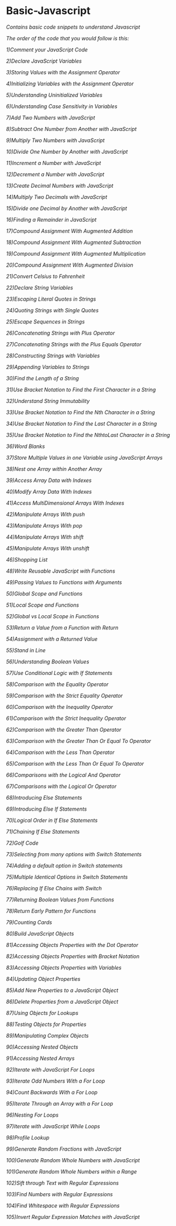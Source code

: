 # Basic-Javascript
*Contains basic code snippets to understand Javascript*

*The order of the code that you would follow is this:*

*1)Comment your JavaScript Code*

*2)Declare JavaScript Variables*

*3)Storing Values with the Assignment Operator*

*4)Initializing Variables with the Assignment Operator*

*5)Understanding Uninitialized Variables*

*6)Understanding Case Sensitivity in Variables*

*7)Add Two Numbers with JavaScript*

*8)Subtract One Number from Another with JavaScript*

*9)Multiply Two Numbers with JavaScript*

*10)Divide One Number by Another with JavaScript*

*11)Increment a Number with JavaScript*

*12)Decrement a Number with JavaScript*

*13)Create Decimal Numbers with JavaScript*

*14)Multiply Two Decimals with JavaScript*

*15)Divide one Decimal by Another with JavaScript*

*16)Finding a Remainder in JavaScript*

*17)Compound Assignment With Augmented Addition*

*18)Compound Assignment With Augmented Subtraction*

*19)Compound Assignment With Augmented Multiplication*

*20)Compound Assignment With Augmented Division*

*21)Convert Celsius to Fahrenheit*

*22)Declare String Variables*

*23)Escaping Literal Quotes in Strings*

*24)Quoting Strings with Single Quotes*

*25)Escape Sequences in Strings*

*26)Concatenating Strings with Plus Operator*

*27)Concatenating Strings with the Plus Equals Operator*

*28)Constructing Strings with Variables*

*29)Appending Variables to Strings*

*30)Find the Length of a String*

*31)Use Bracket Notation to Find the First Character in a String*

*32)Understand String Immutability*

*33)Use Bracket Notation to Find the Nth Character in a String*

*34)Use Bracket Notation to Find the Last Character in a String*

*35)Use Bracket Notation to Find the NthtoLast Character in a String*

*36)Word Blanks*

*37)Store Multiple Values in one Variable using JavaScript Arrays*

*38)Nest one Array within Another Array*

*39)Access Array Data with Indexes*

*40)Modify Array Data With Indexes*

*41)Access MultiDimensional Arrays With Indexes*

*42)Manipulate Arrays With push*

*43)Manipulate Arrays With pop*

*44)Manipulate Arrays With shift*

*45)Manipulate Arrays With unshift*

*46)Shopping List*

*48)Write Reusable JavaScript with Functions*

*49)Passing Values to Functions with Arguments*

*50)Global Scope and Functions*

*51)Local Scope and Functions*

*52)Global vs Local Scope in Functions*

*53)Return a Value from a Function with Return*

*54)Assignment with a Returned Value*

*55)Stand in Line*

*56)Understanding Boolean Values*

*57)Use Conditional Logic with If Statements*

*58)Comparison with the Equality Operator*

*59)Comparison with the Strict Equality Operator*

*60)Comparison with the Inequality Operator*

*61)Comparison with the Strict Inequality Operator*

*62)Comparison with the Greater Than Operator*

*63)Comparison with the Greater Than Or Equal To Operator*

*64)Comparison with the Less Than Operator*

*65)Comparison with the Less Than Or Equal To Operator*

*66)Comparisons with the Logical And Operator*

*67)Comparisons with the Logical Or Operator*

*68)Introducing Else Statements*

*69)Introducing Else If Statements*

*70)Logical Order in If Else Statements*

*71)Chaining If Else Statements*

*72)Golf Code*

*73)Selecting from many options with Switch Statements*

*74)Adding a default option in Switch statements*

*75)Multiple Identical Options in Switch Statements*

*76)Replacing If Else Chains with Switch*

*77)Returning Boolean Values from Functions*

*78)Return Early Pattern for Functions*

*79)Counting Cards*

*80)Build JavaScript Objects*

*81)Accessing Objects Properties with the Dot Operator*

*82)Accessing Objects Properties with Bracket Notation*

*83)Accessing Objects Properties with Variables*

*84)Updating Object Properties*

*85)Add New Properties to a JavaScript Object*

*86)Delete Properties from a JavaScript Object*

*87)Using Objects for Lookups*

*88)Testing Objects for Properties*

*89)Manipulating Complex Objects*

*90)Accessing Nested Objects*

*91)Accessing Nested Arrays*

*92)Iterate with JavaScript For Loops*

*93)Iterate Odd Numbers With a For Loop*

*94)Count Backwards With a For Loop*

*95)Iterate Through an Array with a For Loop*

*96)Nesting For Loops*

*97)Iterate with JavaScript While Loops*

*98)Profile Lookup*

*99)Generate Random Fractions with JavaScript*

*100)Generate Random Whole Numbers with JavaScript*

*101)Generate Random Whole Numbers within a Range*

*102)Sift through Text with Regular Expressions*

*103)Find Numbers with Regular Expressions*

*104)Find Whitespace with Regular Expressions*

*105)Invert Regular Expression Matches with JavaScript*
